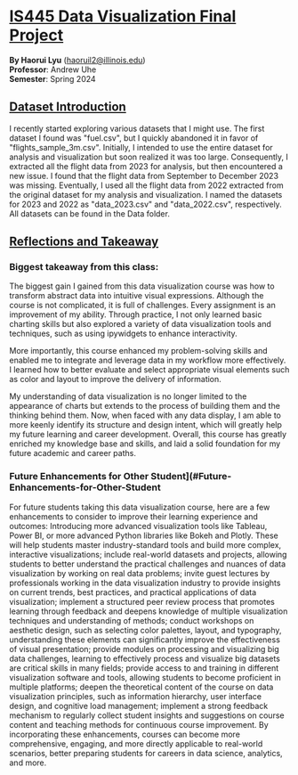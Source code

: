 # [IS445 Data Visualization Final Project](#IS445-Data-Visualization-Final-Project)
**By Haorui Lyu** (haoruil2@illinois.edu)  
**Professor**: Andrew Uhe  
**Semester**: Spring 2024

## [Dataset Introduction](#Dataset-Introduction)
I recently started exploring various datasets that I might use. The first dataset I found was "fuel.csv", but I quickly abandoned it in favor of "flights_sample_3m.csv". Initially, I intended to use the entire dataset for analysis and visualization but soon realized it was too large. Consequently, I extracted all the flight data from 2023 for analysis, but then encountered a new issue. I found that the flight data from September to December 2023 was missing. Eventually, I used all the flight data from 2022 extracted from the original dataset for my analysis and visualization. I named the datasets for 2023 and 2022 as "data_2023.csv" and "data_2022.csv", respectively. All datasets can be found in the Data folder.

## [Reflections and Takeaway](#Reflections-and-Takeaway)
### Biggest takeaway from this class:
The biggest gain I gained from this data visualization course was how to transform abstract data into intuitive visual expressions. Although the course is not complicated, it is full of challenges. Every assignment is an improvement of my ability. Through practice, I not only learned basic charting skills but also explored a variety of data visualization tools and techniques, such as using ipywidgets to enhance interactivity.

More importantly, this course enhanced my problem-solving skills and enabled me to integrate and leverage data in my workflow more effectively. I learned how to better evaluate and select appropriate visual elements such as color and layout to improve the delivery of information.

My understanding of data visualization is no longer limited to the appearance of charts but extends to the process of building them and the thinking behind them. Now, when faced with any data display, I am able to more keenly identify its structure and design intent, which will greatly help my future learning and career development. Overall, this course has greatly enriched my knowledge base and skills, and laid a solid foundation for my future academic and career paths.

### Future Enhancements for Other Student](#Future-Enhancements-for-Other-Student
For future students taking this data visualization course, here are a few enhancements to consider to improve their learning experience and outcomes: Introducing more advanced visualization tools like Tableau, Power BI, or more advanced Python libraries like Bokeh and Plotly. These will help students master industry-standard tools and build more complex, interactive visualizations; include real-world datasets and projects, allowing students to better understand the practical challenges and nuances of data visualization by working on real data problems; invite guest lectures by professionals working in the data visualization industry to provide insights on current trends, best practices, and practical applications of data visualization; implement a structured peer review process that promotes learning through feedback and deepens knowledge of multiple visualization techniques and understanding of methods; conduct workshops on aesthetic design, such as selecting color palettes, layout, and typography, understanding these elements can significantly improve the effectiveness of visual presentation; provide modules on processing and visualizing big data challenges, learning to effectively process and visualize big datasets are critical skills in many fields; provide access to and training in different visualization software and tools, allowing students to become proficient in multiple platforms; deepen the theoretical content of the course on data visualization principles, such as information hierarchy, user interface design, and cognitive load management; implement a strong feedback mechanism to regularly collect student insights and suggestions on course content and teaching methods for continuous course improvement. By incorporating these enhancements, courses can become more comprehensive, engaging, and more directly applicable to real-world scenarios, better preparing students for careers in data science, analytics, and more.
